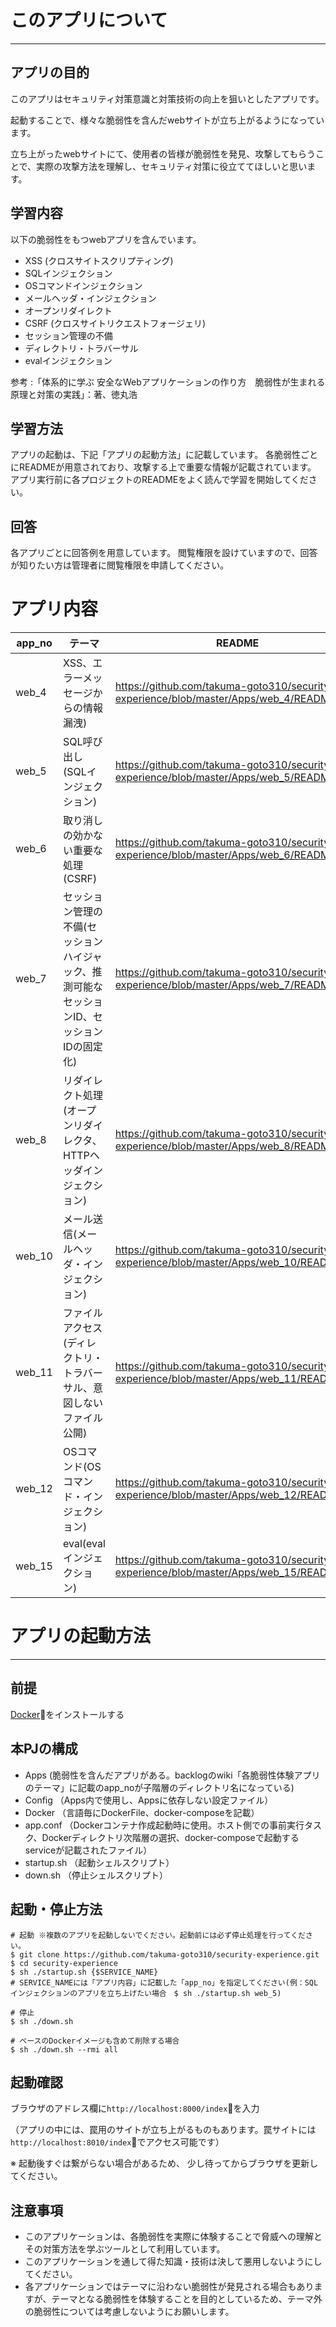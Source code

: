 # このアプリについて
---
## アプリの目的
このアプリはセキュリティ対策意識と対策技術の向上を狙いとしたアプリです。

起動することで、様々な脆弱性を含んだwebサイトが立ち上がるようになっています。

立ち上がったwebサイトにて、使用者の皆様が脆弱性を発見、攻撃してもらうことで、実際の攻撃方法を理解し、セキュリティ対策に役立ててほしいと思います。

## 学習内容
以下の脆弱性をもつwebアプリを含んでいます。
- XSS (クロスサイトスクリプティング)
- SQLインジェクション
- OSコマンドインジェクション
- メールヘッダ・インジェクション
- オープンリダイレクト
- CSRF (クロスサイトリクエストフォージェリ)
- セッション管理の不備
- ディレクトリ・トラバーサル
- evalインジェクション

参考 :「体系的に学ぶ 安全なWebアプリケーションの作り方　脆弱性が生まれる原理と対策の実践」：著、徳丸浩

## 学習方法
アプリの起動は、下記「アプリの起動方法」に記載しています。
各脆弱性ごとにREADMEが用意されており、攻撃する上で重要な情報が記載されています。
アプリ実行前に各プロジェクトのREADMEをよく読んで学習を開始してください。

## 回答
各アプリごとに回答例を用意しています。
閲覧権限を設けていますので、回答が知りたい方は管理者に閲覧権限を申請してください。


# アプリ内容
|app_no|テーマ|README|
|---|---|---|
|web_4|XSS、エラーメッセージからの情報漏洩)|https://github.com/takuma-goto310/security-experience/blob/master/Apps/web_4/README.md|
|web_5|SQL呼び出し(SQLインジェクション)|https://github.com/takuma-goto310/security-experience/blob/master/Apps/web_5/README.md|
|web_6|取り消しの効かない重要な処理(CSRF)|https://github.com/takuma-goto310/security-experience/blob/master/Apps/web_6/README.md|
|web_7|セッション管理の不備(セッションハイジャック、推測可能なセッションID、セッションIDの固定化)|https://github.com/takuma-goto310/security-experience/blob/master/Apps/web_7/README.md|
|web_8|リダイレクト処理(オープンリダイレクタ、HTTPヘッダインジェクション)|https://github.com/takuma-goto310/security-experience/blob/master/Apps/web_8/README.md|
|web_10|メール送信(メールヘッダ・インジェクション)|https://github.com/takuma-goto310/security-experience/blob/master/Apps/web_10/README.md|
|web_11|ファイルアクセス(ディレクトリ・トラバーサル、意図しないファイル公開)|https://github.com/takuma-goto310/security-experience/blob/master/Apps/web_11/README.md|
|web_12|OSコマンド(OSコマンド・インジェクション)|https://github.com/takuma-goto310/security-experience/blob/master/Apps/web_12/README.md|
|web_15|eval(evalインジェクション)|https://github.com/takuma-goto310/security-experience/blob/master/Apps/web_15/README.md|


# アプリの起動方法
---
## 前提
[Docker](https://docs.docker.com/install/)をインストールする

## 本PJの構成
- Apps (脆弱性を含んだアプリがある。backlogのwiki「各脆弱性体験アプリのテーマ」に記載のapp_noが子階層のディレクトリ名になっている)
- Config （Apps内で使用し、Appsに依存しない設定ファイル）
- Docker （言語毎にDockerFile、docker-composeを記載）
- app.conf （Dockerコンテナ作成起動時に使用。ホスト側での事前実行タスク、Dockerディレクトリ次階層の選択、docker-composeで起動するserviceが記載されたファイル）
- startup.sh （起動シェルスクリプト）
- down.sh （停止シェルスクリプト）

## 起動・停止方法
    # 起動 ※複数のアプリを起動しないでください。起動前には必ず停止処理を行ってください。
    $ git clone https://github.com/takuma-goto310/security-experience.git
    $ cd security-experience
    $ sh ./startup.sh {$SERVICE_NAME}
    # SERVICE_NAMEには「アプリ内容」に記載した「app_no」を指定してください(例：SQLインジェクションのアプリを立ち上げたい場合　$ sh ./startup.sh web_5)
    
    # 停止
    $ sh ./down.sh
    
    # ベースのDockerイメージも含めて削除する場合
    $ sh ./down.sh --rmi all

## 起動確認
ブラウザのアドレス欄に`http://localhost:8000/index`を入力

（アプリの中には、罠用のサイトが立ち上がるものもあります。罠サイトには`http://localhost:8010/index`でアクセス可能です）

※ 起動後すぐは繋がらない場合があるため、 少し待ってからブラウザを更新してください。
    
## 注意事項
- このアプリケーションは、各脆弱性を実際に体験することで脅威への理解とその対策方法を学ぶツールとして利用しています。
- このアプリケーションを通して得た知識・技術は決して悪用しないようにしてください。
- 各アプリケーションではテーマに沿わない脆弱性が発見される場合もありますが、テーマとなる脆弱性を体験することを目的としているため、テーマ外の脆弱性については考慮しないようにお願いします。
